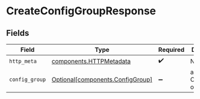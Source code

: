 # CreateConfigGroupResponse


## Fields

| Field                                                                      | Type                                                                       | Required                                                                   | Description                                                                |
| -------------------------------------------------------------------------- | -------------------------------------------------------------------------- | -------------------------------------------------------------------------- | -------------------------------------------------------------------------- |
| `http_meta`                                                                | [components.HTTPMetadata](../../models/components/httpmetadata.md)         | :heavy_check_mark:                                                         | N/A                                                                        |
| `config_group`                                                             | [Optional[components.ConfigGroup]](../../models/components/configgroup.md) | :heavy_minus_sign:                                                         | a list of ConfigGroup objects                                              |